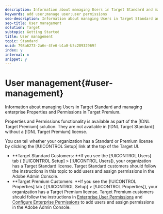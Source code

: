 ```yaml
---
description: Information about managing Users in Target Standard and managing enterprise Properties and Permissions in Target Premium.
keywords: add user;manage user;user permissions
seo-description: Information about managing Users in Target Standard and managing enterprise Properties and Permissions in Target Premium.
seo-title: User management
solution: Target
subtopic: Getting Started
title: User management
topic: Standard
uuid: 798a6273-2a6e-4fe6-b1a0-b5c28932969f
index: y
internal: n
snippet: y
---
```


# User management{#user-management}

Information about managing Users in Target Standard and managing enterprise Properties and Permissions in Target Premium.

 Properties and Permissions functionality is available as part of the [!DNL Target Premium] solution. They are not available in [!DNL Target Standard] without a [!DNL Target Premium] license.

You can tell whether your organization has a Standard or Premium license by clicking the [!UICONTROL Setup] link at the top of the Target UI.

* **Target Standard Customers: **If you see the [!UICONTROL Users] tab ( [!UICONTROL Setup] > [!UICONTROL Users]), your organization has a Target Standard license. Target Standard customers should follow the instructions in this topic to add users and assign permissions in the Adobe Admin Console. 
* **Target Premium Customers: **If you see the [!UICONTROL Properties] tab ( [!UICONTROL Setup] > [!UICONTROL Properties]), your organization has a Target Premium license. Target Premium customers should follow the instructions in [Enterprise User Permissions](../../administrating-target/c-user-management/property-channel/property-channel.md#concept_E396B16FA2024ADBA27BC056138F9838) and [Configure Enterprise Permissions](../../administrating-target/c-user-management/property-channel/properties-overview.md#concept_22F2855DBF0D4754B9460F5D68749C71) to add users and assign permissions in the Adobe Admin Console.

